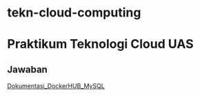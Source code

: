 # tekn-cloud-computing
# Praktikum Teknologi Cloud UAS
## Jawaban
[Dokumentasi_DockerHUB_MySQL](https://github.com/AnggitaAlbiantara/tekn-cloud-computing/blob/c5bc3d7d6a3111fa06cf78cf931dba597acc1cf2/UAS/UAS.md)
